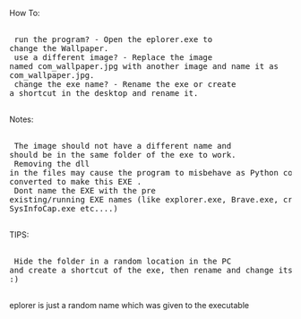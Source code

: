 How To:</br></br><pre>
      run the program? - Open the eplorer.exe to change the Wallpaper.</br>
      use a different image?  - Replace the image named com_wallpaper.jpg with another image and name it as com_wallpaper.jpg.</br>
      change the exe name? - Rename the exe or create a shortcut in the desktop and rename it.</br></br></pre>

Notes:  </br></br><pre>
      The image should not have a different name and should be in the same folder of the exe to work. </br>
      Removing the dll in the files may cause the program to misbehave as Python code was converted to make this EXE .</br>
      Dont name the EXE with the pre existing/running EXE names (like explorer.exe, Brave.exe, crome.exe SysInfoCap.exe etc....)</br></br></pre>



TIPS:</br></br><pre>
     Hide the folder in a random location in the PC and create a shortcut of the exe, then rename and change its icon :)</br></br></pre>
    


eplorer is just a random name which was given to the executable
